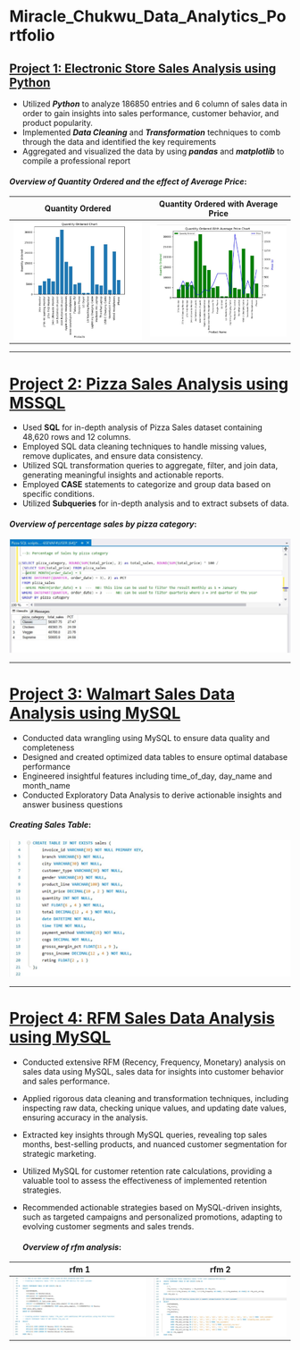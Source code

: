 # Miracle_Chukwu_Data_Analytics_Portfolio

## [Project 1: Electronic Store Sales Analysis using Python](https://github.com/miraclechukwu/Electronic-Store-Sales-Analysis)

-	Utilized **_Python_** to analyze 186850 entries and 6 column of sales data in order to gain insights into sales performance, customer behavior, and product popularity. 
-	Implemented **_Data Cleaning_** and **_Transformation_** techniques to comb through the data and identified the key requirements 
-	Aggregated and visualized the data by using **_pandas_** and **_matplotlib_** to compile a professional report

#### _Overview of Quantity Ordered and the effect of Average Price_:

Quantity Ordered                |  Quantity Ordered with Average Price
:------------------------------:|:--------------------:
![](quantity_ordered_chart.JPG) |  ![](quantity_ordered_with_average_price.JPG)

---

# [Project 2: Pizza Sales Analysis using MSSQL](https://github.com/miraclechukwu/PIZZA-SALES-ANALYSIS/tree/main)
- Used **SQL** for in-depth analysis of Pizza Sales dataset containing 48,620 rows and 12 columns.
- Employed SQL data cleaning techniques to handle missing values, remove duplicates, and ensure data consistency.
- Utilized SQL transformation queries to aggregate, filter, and join data, generating meaningful insights and actionable reports.
- Employed **CASE** statements to categorize and group data based on specific conditions.
- Utilized **Subqueries** for in-depth analysis and to extract subsets of data.

#### _Overview of percentage sales by pizza category_:

![](https://github.com/miraclechukwu/PIZZA-SALES-ANALYSIS/blob/main/Image%20Folder/percentage_sales_by_category.JPG)

---

# [Project 3: Walmart Sales Data Analysis using MySQL](https://github.com/miraclechukwu/Walmart-Sales-Analysis)
-	Conducted data wrangling using MySQL to ensure data quality and completeness
-	Designed and created optimized data tables to ensure optimal database performance  
-	Engineered insightful features including time_of_day, day_name and month_name 
-	Conducted Exploratory Data Analysis to derive actionable insights and answer business questions  

#### _Creating Sales Table_:

![](https://github.com/miraclechukwu/Walmart-Sales-Analysis/blob/main/create_database.JPG)

---

# [Project 4: RFM Sales Data Analysis using MySQL](https://github.com/miraclechukwu/RFM-Sales-Data-Analysis/tree/main)
- Conducted extensive RFM (Recency, Frequency, Monetary) analysis on sales data using MySQL, sales data for insights into customer behavior and sales performance.
- Applied rigorous data cleaning and transformation techniques, including inspecting raw data, checking unique values, and updating date values, ensuring accuracy in the analysis.
- Extracted key insights through MySQL queries, revealing top sales months, best-selling products, and nuanced customer segmentation for strategic marketing.
- Utilized MySQL for customer retention rate calculations, providing a valuable tool to assess the effectiveness of implemented retention strategies.
- Recommended actionable strategies based on MySQL-driven insights, such as targeted campaigns and personalized promotions, adapting to evolving customer segments and sales trends.

  #### _Overview of rfm analysis_:
  
| rfm 1 | rfm 2 |
|---------|---------|
| ![Alt text 1](https://github.com/miraclechukwu/RFM-Sales-Data-Analysis/blob/main/rfm1.JPG) | ![Alt text 2](https://github.com/miraclechukwu/RFM-Sales-Data-Analysis/blob/main/rfm2.JPG) |

